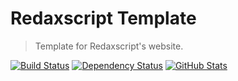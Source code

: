 Redaxscript Template
====================

> Template for Redaxscript's website.

[![Build Status](https://img.shields.io/travis/redaxmedia/redaxscript-template.svg)](https://travis-ci.org/redaxmedia/redaxscript-template)
[![Dependency Status](https://gemnasium.com/badges/github.com/redaxmedia/redaxscript-template.svg)](https://gemnasium.com/github.com/redaxmedia/redaxscript-template)
[![GitHub Stats](https://img.shields.io/badge/github-stats-ff5500.svg)](https://githubstats.com/redaxmedia/redaxscript-template)
